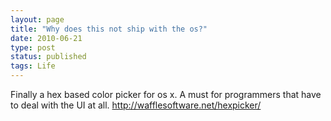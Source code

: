 ```yaml
---
layout: page
title: "Why does this not ship with the os?"
date: 2010-06-21
type: post
status: published
tags: Life
---
```




Finally a hex based color picker for os x. A must for programmers that have to deal with the UI at all. http://wafflesoftware.net/hexpicker/
